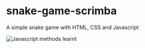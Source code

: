 # snake-game-scrimba

A simple snake game with HTML, CSS and Javascript

![Javascript methods learnt](<images/screenshot(21).png> "Javascript Methods Learnt")
